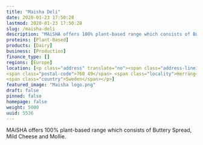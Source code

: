 ```yaml
---
title: "Maisha Deli"
date: 2020-01-23 17:50:28
lastmod: 2020-01-23 17:50:28
slug: /maisha-deli
description: "MAiSHA offers 100% plant-based range which consists of Buttery Spread, Mild Cheese and Mollie."
proteins: [Plant-Based]
products: [Dairy]
business: [Production]
finance_type: []
regions: [Europe]
location: [<p class="address" translate="no"><span class="address-line1">Folketshusvägen</span><br>
<span class="postal-code">760 49</span> <span class="locality">Herräng</span><br>
<span class="country">Sweden</span></p>]
featured_image: "Maisha logo.png"
draft: false
pinned: false
homepage: false
weight: 5000
uuid: 5536
---
```

MAiSHA offers 100% plant-based range which consists of Buttery Spread, Mild Cheese and Mollie.
